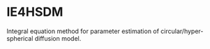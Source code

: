 # IE4HSDM
Integral equation method for parameter estimation of circular/hyper-spherical diffusion model.
